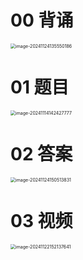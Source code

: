 # 00 背诵

<img src="https://cvp.oss-cn-shanghai.aliyuncs.com/202411241355253.png" alt="image-20241124135550186" style="zoom:50%;" />



# 01 题目

<img src="https://cvp.oss-cn-shanghai.aliyuncs.com/202411141424807.png" alt="image-20241114142427777" style="zoom:50%;" />



# 02 答案

<img src="https://cvp.oss-cn-shanghai.aliyuncs.com/202411241505918.png" alt="image-20241124150513831" style="zoom:50%;" />



# 03 视频

<img src="https://cvp.oss-cn-shanghai.aliyuncs.com/202411221521074.png" alt="image-20241122152137641" style="zoom:50%;" />

